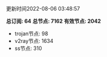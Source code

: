 更新时间2022-08-06 03:48:57

**总订阅: 64**
**总节点: 7162**
**有效节点: 2042**
- trojan节点: 98
- v2ray节点: 1634
- ss节点: 310
